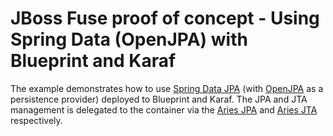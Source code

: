 JBoss Fuse proof of concept - Using Spring Data (OpenJPA) with Blueprint and Karaf
=========

The example demonstrates how to use [Spring Data JPA](http://projects.spring.io/spring-data-jpa/)
(with [OpenJPA](http://openjpa.apache.org/) as a persistence provider) deployed to Blueprint and Karaf.
The JPA and JTA management is delegated to the container via the
[Aries JPA](http://aries.apache.org/modules/jpaproject.html) and
[Aries JTA](http://aries.apache.org/modules/transactionsproject.html) respectively.